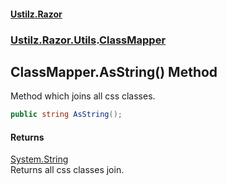 #### [Ustilz.Razor](index.md 'index')
### [Ustilz.Razor.Utils](Ustilz.Razor.Utils.md 'Ustilz.Razor.Utils').[ClassMapper](Ustilz.Razor.Utils.ClassMapper.md 'Ustilz.Razor.Utils.ClassMapper')

## ClassMapper.AsString() Method

Method which joins all css classes.

```csharp
public string AsString();
```

#### Returns
[System.String](https://docs.microsoft.com/en-us/dotnet/api/System.String 'System.String')  
Returns all css classes join.